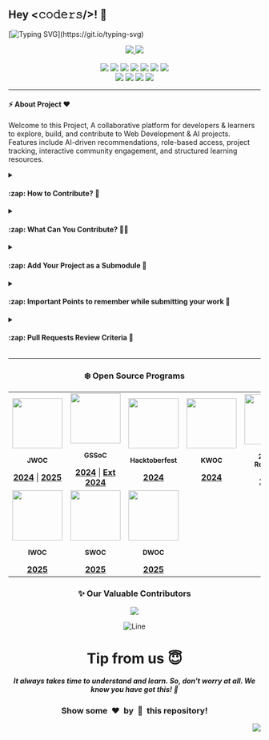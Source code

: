 <h2>Hey <𝚌𝚘𝚍𝚎𝚛𝚜/>! 👋</h2>

[![Typing SVG](https://readme-typing-svg.demolab.com?font=Monoton&size=85&pause=12&speed=12&color=00FF00&center=true&vCenter=true&width=2000&height=200&lines=Hello+World!;Welcome+to+This+Open+Source+Project;Your+Next+Big+Commit+Starts+Here!;Let's+Code+Something+Awesome!;Collaborate.+Build.+Inspire!;Write+Code,+Build+Dreams!;Code.+Commit.+Conquer!;Build,+Learn,+and+Contribute!)](https://git.io/typing-svg)

<div align="center">
  <p>
    <a href="https://www.buymeacoffee.com/avdheshvarshney">
      <img src="https://img.shields.io/badge/Buy%20Me%20a%20Coffee-ffdd00?style=for-the-badge&logo=buy-me-a-coffee&logoColor=black" />
    </a>
    <a href="https://discord.gg/tSqtvHUJzE">
      <img src="https://img.shields.io/badge/Discord-%235865F2.svg?style=for-the-badge&logo=discord&logoColor=white" />
    </a><br /><br />
    <img src="https://img.shields.io/github/repo-size/Avdhesh-Varshney/WebMasterLog" />
    <img src="https://img.shields.io/github/contributors/Avdhesh-Varshney/WebMasterLog" />
    <img src="https://img.shields.io/github/languages/count/Avdhesh-Varshney/WebMasterLog" />
    <img src="https://img.shields.io/github/stars/Avdhesh-Varshney/WebMasterLog" />
    <img src="https://img.shields.io/github/forks/Avdhesh-Varshney/WebMasterLog" />
    <img src="https://img.shields.io/github/last-commit/Avdhesh-Varshney/WebMasterLog" />
    <img src="https://img.shields.io/github/license/Avdhesh-Varshney/WebMasterLog" />
    <br />
    <img src="https://img.shields.io/github/issues-raw/Avdhesh-Varshney/WebMasterLog" />
    <img src="https://img.shields.io/github/issues-closed-raw/Avdhesh-Varshney/WebMasterLog" />
    <img src="https://img.shields.io/github/issues-pr-raw/Avdhesh-Varshney/WebMasterLog" />
    <img src="https://img.shields.io/github/issues-pr-closed-raw/Avdhesh-Varshney/WebMasterLog" />
  </p>
</div>

---

#### :zap: About Project ❤️

Welcome to this Project, A collaborative platform for developers & learners to explore, build, and contribute to Web Development & AI projects. Features include AI-driven recommendations, role-based access, project tracking, interactive community engagement, and structured learning resources.

<details>
<summary><h4>:zap: How to Contribute? 🤔</h4></summary>

1. Star the repository on GitHub to show your support.
2. Browse the [**Issues**](https://github.com/Avdhesh-Varshney/WebMasterLog/issues) to find tasks that need attention.
3. Fork the repository to your own GitHub account to start working on your changes.
4. Create a new branch for the issue you're working on.
5. Make your changes, ensuring they align with the project's structure and standards.
6. Add screenshots or screen captures of your changes to showcase their effects in the pull request.
7. Submit a [**Pull Request**](https://github.com/Avdhesh-Varshney/WebMasterLog/pulls), and it will be reviewed.
8. Make sure to read and follow the [**Contributing Guidelines**](https://github.com/Avdhesh-Varshney/WebMasterLog/blob/main/CONTRIBUTING.md) and [**Code of Conduct**](https://github.com/Avdhesh-Varshney/WebMasterLog/blob/main/CODE_OF_CONDUCT.md).

</details>

<details>
<summary><h4>:zap: What Can You Contribute? 👩‍💻</h4></summary>

> Choose a contribution area that suits your skills 

| **Contribution Area**             |
| --------------------------------- |
| **Add New Projects**              |
| **Improve Existing Projects**     |
| **Documentation Updates**         |
| **Bug Fixes**                     |
| **Responsive Design**             |
| **Code Readability**              |
| **Optimization**                  |

</details>

<details>
<summary><h4>:zap: Add Your Project as a Submodule 🚀</h4></summary>

1. Run the following command to add your project as a submodule:

```bash
git submodule add --depth 1 <your_project_repo_url> projects/<category>/<project_name>
```

> Example for a web development project:
> ```bash
> git submodule add --depth 1 https://github.com/your-username/my-web-project.git projects/web-development/my-web-project
> ```

2. Stage the changes
```bash
git add .
```

3. Commit and Push changes
```bash
git commit -m "Add <project_name> as a submodule under <category>"
git push -u origin main
```

4. Create a Pull Request
  1. Go to your forked repository on GitHub.
  2. Click on Compare & pull request.
  3. Provide a clear description of your project.
  4. Submit the PR for review.

</details>

<details>
<summary><h4>:zap: Important Points to remember while submitting your work 📍</h4></summary>

> We want your work to be readable by others; therefore, we encourage you to note the following:

1. Directory/Repository names should be in `kebab-case` letters (e.g., `to-do-list`, `joke-telling-application`).
2. Add a `README` file in the project directory.
3. Commit message should be clear. Never write un-necessary things in the commit messages.

</details>

<details>
<summary><h4>:zap: Pull Requests Review Criteria 🧲</h4></summary>

1. Fill out the ***PR template*** properly when submitting a pull request.
2. Do not commit directly to the `main` branch, or your PR will be instantly rejected.
3. Ensure all work is original and not copied from other sources.
4. Don't create more than 3-4 commits until not permitted by Admin and Mentors of the project.
5. Add comments to your code wherever necessary for clarity.
6. For frontend updates, share screenshots and work samples before submitting a PR.

</details>

---

<div align="center">

### ❄️ Open Source Programs

<table>
  <tr align="center">
    <td align="center">
      <div>
        <img src="https://github.com/user-attachments/assets/788a8d65-9955-4520-a4f0-439a8add3d61" height="100px" />
        <p><sub><b>JWOC</b></sub></p>
        <a href="https://www.jwoc.tech/"><b>2024</b></a> |
        <a href="https://www.jwoc.in/"><b>2025</b></a>
      </div>
    </td>
    <td align="center">
      <div>
        <img src="https://github.com/user-attachments/assets/c464f695-d0b9-4fc1-9c7c-add9e19d9167" height=100px />
        <p><sub><b>GSSoC</b></sub></p>
        <a href="https://gssoc.girlscript.tech/"><b>2024</b></a> |
        <a href="https://gssoc.girlscript.tech/"><b>Ext 2024</b></a>
      </div>
    </td>
    <td align="center">
      <div>
        <img src="https://github.com/user-attachments/assets/ff164f5c-d294-4af0-a77b-c19e78685c47" height=100px />
        <p><sub><b>Hacktoberfest</b></sub></p>
        <a href="https://hacktoberfest.com/"><b>2024</b></a>
      </div>
    </td>
    <td align="center">
      <div>
        <img src="https://github.com/user-attachments/assets/4d9fea63-34df-48ac-a33a-f5a8c333b191" height=100px />
        <p><sub><b>KWOC</b></sub></p>
        <a href="https://kwoc.kossiitkgp.org/"><b>2024</b></a>
      </div>
    </td>
    <td align="center">
      <div>
        <img src="https://github.com/user-attachments/assets/eea72bf3-eee1-481a-9f9e-2f9d9a4eb2e4" height=100px />
        <p><sub><b>24 Pull Requests</b></sub></p>
        <a href="https://24pullrequests.com/"><b>2024</b></a>
      </div>
    </td>
  </tr>
  <tr>
    <td align="center">
      <div>
        <img src="https://github.com/user-attachments/assets/b2399ecc-a3d7-4ad5-acbb-87fb46477cae" height=100px />
        <p><sub><b>IWOC</b></sub></p>
        <a href="https://iwoc3.live/"><b>2025</b></a>
      </div>
    </td>
    <td align="center">
      <div>
        <img src="https://github.com/user-attachments/assets/f2832e3c-f8a4-4b99-b4a1-934a9ee88c5a" height=100px />
        <p><sub><b>SWOC</b></sub></p>
        <a href="https://www.socialwinterofcode.com/"><b>2025</b></a>
      </div>
    </td>
    <td align="center">
      <div>
        <img src="https://github.com/user-attachments/assets/728db452-1ce6-42d7-9dd4-4d4ba8dad90c" height=100px />
        <p><sub><b>DWOC</b></sub></p>
        <a href="https://dwoc.io/"><b>2025</b></a>
      </div>
    </td>
  </tr>
</table>

### ✨ Our Valuable Contributors

<a href="https://github.com/Avdhesh-Varshney/WebMasterLog/graphs/contributors">
  <img src="https://contrib.rocks/image?repo=Avdhesh-Varshney/WebMasterLog&&max=1000" />
</a>

![Line](https://github.com/Avdhesh-Varshney/WebMasterLog/assets/114330097/4b78510f-a941-45f8-a9d5-80ed0705e847)

# Tip from us 😇 
##### It always takes time to understand and learn. So, don't worry at all. We know <b>you have got this</b>! 💪 
### Show some &nbsp;❤️&nbsp; by &nbsp;🌟&nbsp; this repository! 

</div>

<a href="#top"><img src="https://img.shields.io/badge/⬆-Back%20to%20Top-red?style=for-the-badge" align="right"/></a>
